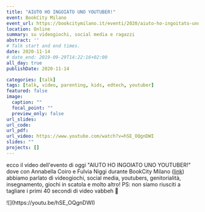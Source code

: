 ```yaml
---
title: "AIUTO HO INGOIATO UNO YOUTUBER!"
event: BookCity Milano
event_url: https://bookcitymilano.it/eventi/2020/aiuto-ho-ingoitato-uno-youtuber-8-12-anni
location: Online
summary: su videogiochi, social media e ragazzi
abstract: ''
# Talk start and end times.
date: 2020-11-14
# date_end: 2019-09-29T14:22:16+02:00
all_day: true
publishDate: 2020-11-14

categories: [talk]
tags: [talk, video, parenting, kids, edtech, youtuber]
featured: false
image:
  caption: ""
  focal_point: ""
  preview_only: false
url_slides:
url_code:
url_pdf:
url_video: https://www.youtube.com/watch?v=hSE_OQgnDWI
slides: ""
projects: []
---
```


ecco il video dell'evento di oggi "AIUTO HO INGOIATO UNO YOUTUBER!" 
dove con Annabella Coiro e Fulvia Niggi durante BookCity Milano ([link](https://bookcitymilano.it/eventi/2020/aiuto-ho-ingoitato-uno-youtuber-8-12-anni)) abbiamo parlato di videogiochi, social media, youtubers, genitorialità, insegnamento, giochi in scatola e molto altro!
PS: non siamo riusciti a tagliare i primi 40 secondi di video vabbeh 🙂

<YouTube id="hSE_OQgnDWI" />
![](https://youtu.be/hSE_OQgnDWI)
